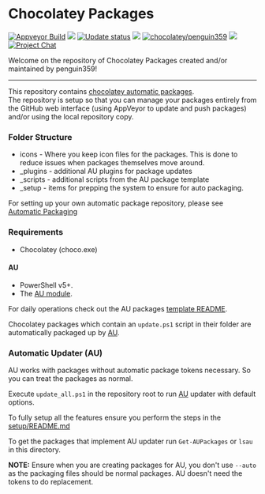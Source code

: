 # Chocolatey Packages

[![Appveyor Build](https://ci.appveyor.com/api/projects/status/github/penguin359/chocolatey-packages?svg=true)](https://ci.appveyor.com/project/penguin359/chocolatey-packages)
[![](http://transparent-favicon.info/favicon.ico)](#)
[![Update status](https://img.shields.io/badge/Update-Status-blue.svg)](https://gist.github.com/penguin359/82fb09d745a7785fa8580f1a4075d96b)
[![](http://transparent-favicon.info/favicon.ico)](#)
[![chocolatey/penguin359](https://img.shields.io/badge/Chocolatey-penguin359-yellowgreen.svg)](https://chocolatey.org/profiles/penguin359)
[![](http://transparent-favicon.info/favicon.ico)](#)
[![Project Chat](https://img.shields.io/badge/zulip-join_chat-brightgreen.svg)](https://penguin359.zulipchat.com/#narrow/stream/417279-chocolatey-packages)

Welcome on the repository of Chocolatey Packages created and/or maintained by penguin359!

---

This repository contains [chocolatey automatic packages](https://chocolatey.org/docs/automatic-packages).  
The repository is setup so that you can manage your packages entirely from the GitHub web interface (using AppVeyor to update and push packages) and/or using the local repository copy.

### Folder Structure

* icons - Where you keep icon files for the packages. This is done to reduce issues when packages themselves move around.
* \_plugins - additional AU plugins for package updates
* \_scripts - additional scripts from the AU package template
* \_setup - items for prepping the system to ensure for auto packaging.

For setting up your own automatic package repository, please see [Automatic Packaging](https://chocolatey.org/docs/automatic-packages)

### Requirements

* Chocolatey (choco.exe)

#### AU

* PowerShell v5+.
* The [AU module](https://chocolatey.org/packages/au).

For daily operations check out the AU packages [template README](https://github.com/majkinetor/au-packages-template/blob/master/README.md).


Chocolatey packages which contain an `update.ps1` script in their folder are automatically packaged up by [AU](https://chocolatey.org/packages/au).

### Automatic Updater (AU)

AU works with packages without automatic package tokens necessary. So you can treat the packages as normal.

Execute `update_all.ps1` in the repository root to run [AU](https://chocolatey.org/packages/au) updater with default options.

To fully setup all the features ensure you perform the steps in the [setup/README.md](https://github.com/chocolatey/chocolatey-packages-template/blob/master/setup/README.md#automatic-updater-au)

To get the packages that implement AU updater run `Get-AUPackages` or `lsau` in this directory.

**NOTE:** Ensure when you are creating packages for AU, you don't use `--auto` as the packaging files should be normal packages. AU doesn't need the tokens to do replacement.
